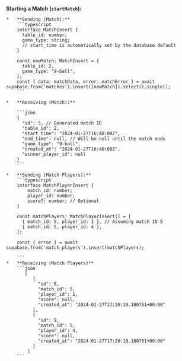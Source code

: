    **Starting a Match (`startMatch`):**

    *   **Sending (Match):**
        ```typescript
        interface MatchInsert {
          table_id: number;
          game_type: string;
          // start_time is automatically set by the database default
        }

        const newMatch: MatchInsert = {
          table_id: 2,
          game_type: "9-ball",
        };
        const { data: matchData, error: matchError } = await supabase.from('matches').insert([newMatch]).select().single();
        ```

    *   **Receiving (Match):**

        ```json
        {
          "id": 5, // Generated match ID
          "table_id": 2,
          "start_time": "2024-01-27T16:48:00Z",
          "end_time": null, // Will be null until the match ends
          "game_type": "9-ball",
          "created_at": "2024-01-27T16:48:00Z",
          "winner_player_id": null
        }
        ```

    *   **Sending (Match Players):**
        ```typescript
        interface MatchPlayerInsert {
            match_id: number;
            player_id: number;
            score?: number; // Optional
        }

        const matchPlayers: MatchPlayerInsert[] = [
          { match_id: 5, player_id: 1 }, // Assuming match ID 5
          { match_id: 5, player_id: 4 },
        ];

        const { error } = await supabase.from('match_players').insert(matchPlayers);

        ```
    *   **Receiving (Match Players)**
        ```json
           [
              {
                "id": 8,
                "match_id": 5,
                "player_id": 1,
                "score": null,
                "created_at": "2024-01-27T17:20:19.180751+00:00"
              },
              {
                "id": 9,
                "match_id": 5,
                "player_id": 4,
                "score": null,
                "created_at": "2024-01-27T17:20:19.180751+00:00"
              }
            ]
        ```